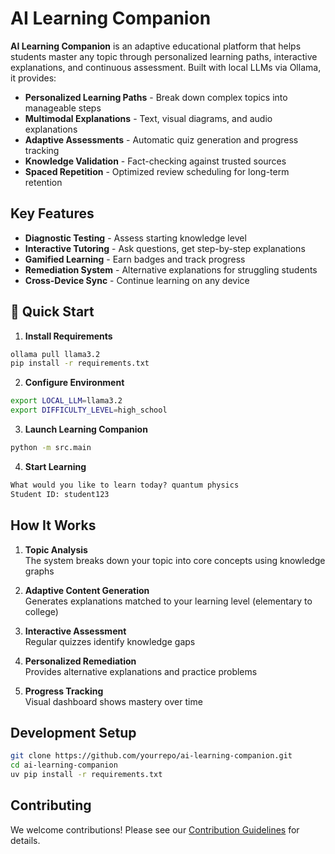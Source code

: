 # AI Learning Companion

**AI Learning Companion** is an adaptive educational platform that helps students master any topic through personalized learning paths, interactive explanations, and continuous assessment. Built with local LLMs via Ollama, it provides:

- **Personalized Learning Paths** - Break down complex topics into manageable steps
- **Multimodal Explanations** - Text, visual diagrams, and audio explanations
- **Adaptive Assessments** - Automatic quiz generation and progress tracking
- **Knowledge Validation** - Fact-checking against trusted sources
- **Spaced Repetition** - Optimized review scheduling for long-term retention


## Key Features

- **Diagnostic Testing** - Assess starting knowledge level
- **Interactive Tutoring** - Ask questions, get step-by-step explanations
- **Gamified Learning** - Earn badges and track progress
- **Remediation System** - Alternative explanations for struggling students
- **Cross-Device Sync** - Continue learning on any device

## 🚀 Quick Start

1. **Install Requirements**
```bash
ollama pull llama3.2
pip install -r requirements.txt
```

2. **Configure Environment**
```bash
export LOCAL_LLM=llama3.2
export DIFFICULTY_LEVEL=high_school
```

3. **Launch Learning Companion**
```bash
python -m src.main
```

4. **Start Learning**
```python
What would you like to learn today? quantum physics
Student ID: student123
```

## How It Works

1. **Topic Analysis**  
   The system breaks down your topic into core concepts using knowledge graphs

2. **Adaptive Content Generation**  
   Generates explanations matched to your learning level (elementary to college)

3. **Interactive Assessment**  
   Regular quizzes identify knowledge gaps

4. **Personalized Remediation**  
   Provides alternative explanations and practice problems

5. **Progress Tracking**  
   Visual dashboard shows mastery over time

## Development Setup

```bash
git clone https://github.com/yourrepo/ai-learning-companion.git
cd ai-learning-companion
uv pip install -r requirements.txt
```

## Contributing

We welcome contributions! Please see our [Contribution Guidelines](CONTRIBUTING.md) for details.


